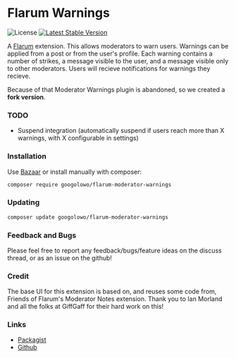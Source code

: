 # Flarum Warnings

![License](https://img.shields.io/badge/license-MIT-blue.svg) [![Latest Stable Version](https://img.shields.io/packagist/v/askvortsov/flarum-moderator-warnings.svg)](https://packagist.org/packages/askvortsov/flarum-moderator-warnings)

A [Flarum](http://flarum.org) extension. This allows moderators to warn users. Warnings can be applied from a post or from the user's profile. Each warning contains a number of strikes, a message visible to the user, and a message visible only to other moderators. Users will recieve notifications for warnings they recieve.

Because of that Moderator Warnings plugin is abandoned, so we created a **fork version**.

### TODO

- Suspend integration (automatically suspend if users reach more than X warnings, with X configurable in settings)

### Installation

Use [Bazaar](https://discuss.flarum.org/d/5151-flagrow-bazaar-the-extension-marketplace) or install manually with composer:

```sh
composer require googolowo/flarum-moderator-warnings
```

### Updating

```sh
composer update googolowo/flarum-moderator-warnings
```

### Feedback and Bugs

Please feel free to report any feedback/bugs/feature ideas on the discuss thread, or as an issue on the github!

### Credit

The base UI for this extension is based on, and reuses some code from, Friends of Flarum's Moderator Notes extension. Thank you to Ian Morland and all the folks at GiffGaff for their hard work on this!

### Links

- [Packagist](https://packagist.org/packages/askvortsov/flarum-moderator-warnings)
- [Github](https://github.com/askvortsov1/flarum-moderator-warnings)
